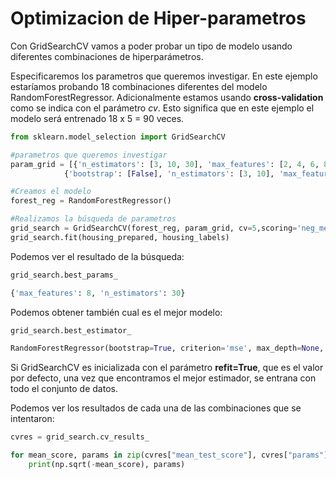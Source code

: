 # Optimizacion de Hiper-parametros

Con GridSearchCV vamos a poder probar un tipo de modelo usando diferentes combinaciones de hiperparámetros.

Especificaremos los parametros que queremos investigar. En este ejemplo estaríamos probando 18 combinaciones diferentes del modelo RandomForestRegressor. Adicionalmente estamos usando __cross-validation__ como se indica con el parámetro _cv_. Esto significa que en este ejemplo el modelo será entrenado 18 x 5 = 90 veces.

```py
from sklearn.model_selection import GridSearchCV

#parametros que queremos investigar
param_grid = [{'n_estimators': [3, 10, 30], 'max_features': [2, 4, 6, 8]}, # Probaremos 3 x 4 = 12 combinaciones
			{'bootstrap': [False], 'n_estimators': [3, 10], 'max_features': [2, 3, 4]},] # Probaremos 2 x 3 = 6 combinaciones

#Creamos el modelo
forest_reg = RandomForestRegressor()

#Realizamos la búsqueda de parametros
grid_search = GridSearchCV(forest_reg, param_grid, cv=5,scoring='neg_mean_squared_error',return_train_score=True)
grid_search.fit(housing_prepared, housing_labels)
```

Podemos ver el resultado de la búsqueda:

```py
grid_search.best_params_

{'max_features': 8, 'n_estimators': 30}
```

Podemos obtener también cual es el mejor modelo:

```py
grid_search.best_estimator_

RandomForestRegressor(bootstrap=True, criterion='mse', max_depth=None, max_features=8, max_leaf_nodes=None, min_impurity_decrease=0.0, min_impurity_split=None, min_samples_leaf=1, min_samples_split=2, min_weight_fraction_leaf=0.0, n_estimators=30, n_jobs=None, oob_score=False, random_state=None, verbose=0, warm_start=False)
```

Si GridSearchCV es inicializada con el parámetro __refit=True__, que es el valor por defecto, una vez que encontramos el mejor estimador, se entrana con todo el conjunto de datos.

Podemos ver los resultados de cada una de las combinaciones que se intentaron:

```py
cvres = grid_search.cv_results_

for mean_score, params in zip(cvres["mean_test_score"], cvres["params"]):
	print(np.sqrt(-mean_score), params)
```